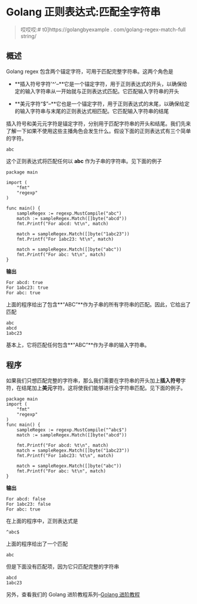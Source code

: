 # Golang 正则表达式:匹配全字符串

> 哎哎哎:# t0]https://golangbyexample . com/golang-regex-match-full string/

## **概述**

Golang regex 包含两个锚定字符，可用于匹配完整字符串。这两个角色是

*   **插入符号字符'^'–**它是一个锚定字符，用于正则表达式的开头，以确保给定的输入字符串从一开始就与正则表达式匹配。它匹配输入字符串的开头

*   **美元字符“$”–**它也是一个锚定字符，用于正则表达式的末尾，以确保给定的输入字符串与末尾的正则表达式相匹配。它匹配输入字符串的结尾

插入符号和美元元字符是锚定字符，分别用于匹配字符串的开头和结尾。我们先来了解一下如果不使用这些主播角色会发生什么。假设下面的正则表达式有三个简单的字符。

```
abc
```

这个正则表达式将匹配任何以 **abc** 作为子串的字符串。见下面的例子

```
package main

import (
    "fmt"
    "regexp"
)

func main() {
    sampleRegex := regexp.MustCompile("abc")
    match := sampleRegex.Match([]byte("abcd"))
    fmt.Printf("For abcd: %t\n", match)

    match = sampleRegex.Match([]byte("1abc23"))
    fmt.Printf("For 1abc23: %t\n", match)

    match = sampleRegex.Match([]byte("abc"))
    fmt.Printf("For abc: %t\n", match)
}
```

**输出**

```
For abcd: true
For 1abc23: true
For abc: true
```

上面的程序给出了包含**“ABC”**作为子串的所有字符串的匹配。因此，它给出了匹配

```
abc
abcd
1abc23
```

基本上，它将匹配任何包含**“ABC”**作为子串的输入字符串。

## **程序**

如果我们只想匹配完整的字符串，那么我们需要在字符串的开头加上**插入符号**字符，在结尾加上**美元**字符。这将使我们能够进行全字符串匹配。见下面的例子。

```
package main
import (
    "fmt"
    "regexp"
)
func main() {
    sampleRegex := regexp.MustCompile("^abc$")
    match := sampleRegex.Match([]byte("abcd"))

    fmt.Printf("For abcd: %t\n", match)
    match = sampleRegex.Match([]byte("1abc23"))
    fmt.Printf("For 1abc23: %t\n", match)

    match = sampleRegex.Match([]byte("abc"))
    fmt.Printf("For abc: %t\n", match)
}
```

**输出**

```
For abcd: false
For 1abc23: false
For abc: true
```

在上面的程序中，正则表达式是

```
^abc$
```

上面的程序给出了一个匹配

```
abc
```

但是下面没有匹配项，因为它只匹配完整的字符串

```
abcd
1abc23
```

另外，查看我们的 Golang 进阶教程系列–[<u>Golang 进阶教程</u>](https://golangbyexample.com/golang-comprehensive-tutorial/)